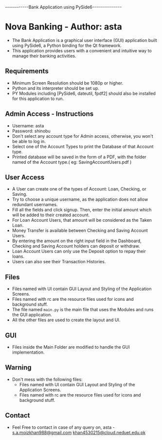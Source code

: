 ------------Bank Application using PySide6---------------

# Nova Banking - Author: asta

- The Bank Application is a graphical user interface (GUI) application built using PySide6, a Python binding for the Qt framework. 
- This application provides users with a convenient and intuitive way to manage their banking activities.

## Requirements

- Minimum Screen Resolution should be 1080p or higher.
- Python and its interpreter should be set up.
- PY Modules including [PySide6, dateutil, fpdf2] should also be installed for this application to run.


## Admin Access - Instructions

- Username: asta
- Password: shinobu
- Don't select any account type for Admin access, otherwise, you won't be able to log in.
- Select one of the Account Types to print the Database of that Account type.
- Printed database will be saved in the form of a PDF, with the folder named of the Account type.( eg: SavingAccountUsers.pdf )


## User Access

- A User can create one of the types of Account: Loan, Checking, or Saving.
- Try to choose a unique username, as the application does not allow redundant usernames.
- Fill all the fields and click signup. Then, enter the initial amount which will be added to their created account.
- For Loan Account Users, that amount will be considered as the Taken Loan.
- Money Transfer is available between Checking and Saving Account Users.
- By entering the amount on the right input field in the Dashboard, Checking and Saving Account holders can deposit or withdraw.
- Loan Account Users can only use the Deposit option to repay their loans.
- Users can also see their Transaction Histories.


## Files

- Files named with UI contain GUI Layout and Styling of the Application Screens.
- Files named with rc are the resource files used for icons and background stuff.
- The file named `main.py` is the main file that uses the Modules and runs the GUI application.
- All the other files are used to create the layout and UI.

## GUI

- Files inside the Main Folder are modified to handle the GUI implementation.


## Warning

- Don't mess with the following files:
  - Files named with UI contain GUI Layout and Styling of the Application Screens.
  - Files named with rc are the resource files used for icons and background stuff.

## Contact

- Feel Free to contact in case of any query on,
    asta -  s.a.moizkhan988@gmail.com
            khan4530215@cloud.neduet.edu.pk